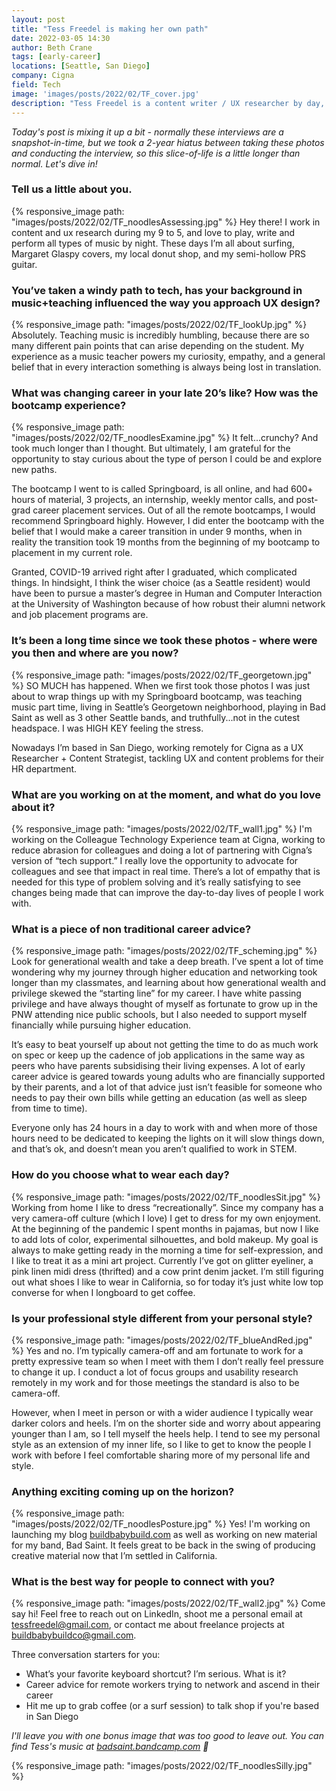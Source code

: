 ```yaml
---
layout: post
title: "Tess Freedel is making her own path"
date: 2022-03-05 14:30
author: Beth Crane
tags: [early-career]
locations: [Seattle, San Diego]
company: Cigna
field: Tech
image: 'images/posts/2022/02/TF_cover.jpg'
description: "Tess Freedel is a content writer / UX researcher by day, and a musician by night. She's got thoughts on bootcamps, teaching, and generational wealth, and she'd love to go surfing with you."
---
```


*Today's post is mixing it up a bit - normally these interviews are a snapshot-in-time, but we took a 2-year hiatus between taking these photos and conducting the interview, so this slice-of-life is a little longer than normal. Let's dive in!*

### Tell us a little about you.

{% responsive_image path: "images/posts/2022/02/TF_noodlesAssessing.jpg" %}
Hey there! I work in content and ux research during my 9 to 5, and love to play, write and perform all types of music by night. These days I’m all about surfing, Margaret Glaspy covers, my local donut shop, and my semi-hollow PRS guitar. 

### You’ve taken a windy path to tech, has your background in music+teaching influenced the way you approach UX design?

{% responsive_image path: "images/posts/2022/02/TF_lookUp.jpg" %}
Absolutely. Teaching music is incredibly humbling, because there are so many different pain points that can arise depending on the student. My experience as a music teacher powers my curiosity, empathy, and a general belief that in every interaction something is always being lost in translation.

### What was changing career in your late 20’s like? How was the bootcamp experience?

{% responsive_image path: "images/posts/2022/02/TF_noodlesExamine.jpg" %}
It felt...crunchy? And took much longer than I thought. But ultimately, I am grateful for the opportunity to stay curious about the type of person I could be and explore new paths.

The bootcamp I went to is called Springboard, is all online, and had 600+ hours of material, 3 projects, an internship, weekly mentor calls, and post-grad career placement services. Out of all the remote bootcamps, I would recommend Springboard highly. However, I did enter the bootcamp with the belief that I would make a career transition in under 9 months, when in reality the transition took 19 months from the beginning of my bootcamp to placement in my current role.

Granted, COVID-19 arrived right after I graduated, which complicated things. In hindsight, I think the wiser choice (as a Seattle resident) would have been to pursue a master’s degree in Human and Computer Interaction at the University of Washington because of how robust their alumni network and job placement programs are.

### It’s been a long time since we took these photos - where were you then and where are you now?

{% responsive_image path: "images/posts/2022/02/TF_georgetown.jpg" %}
SO MUCH has happened. When we first took those photos I was just about to wrap things up with my Springboard bootcamp, was teaching music part time, living in Seattle’s Georgetown neighborhood, playing in Bad Saint as well as 3 other Seattle bands, and truthfully...not in the cutest headspace. I was HIGH KEY feeling the stress.

Nowadays I’m based in San Diego, working remotely for Cigna as a UX Researcher + Content Strategist, tackling UX and content problems for their HR department.

### What are you working on at the moment, and what do you love about it?

{% responsive_image path: "images/posts/2022/02/TF_wall1.jpg" %}
I'm working on the Colleague Technology Experience team at Cigna, working to reduce abrasion for colleagues and doing a lot of partnering with Cigna’s version of “tech support.” I really love the opportunity to advocate for colleagues and see that impact in real time. There’s a lot of empathy that is needed for this type of problem solving and it’s really satisfying to see changes being made that can improve the day-to-day lives of people I work with.

### What is a piece of non traditional career advice?

{% responsive_image path: "images/posts/2022/02/TF_scheming.jpg" %}
Look for generational wealth and take a deep breath. I’ve spent a lot of time wondering why my journey through higher education and networking took longer than my classmates, and learning about how generational wealth and privilege skewed the “starting line” for my career.  I have white passing privilege and have always thought of myself as fortunate to grow up in the PNW attending nice public schools, but I also needed to support myself financially while pursuing higher education.

It’s easy to beat yourself up about not getting the time to do as much work on spec or keep up the cadence of job applications in the same way as peers who have parents subsidising their living expenses. A lot of early career advice is geared towards young adults who are financially supported by their parents, and a lot of that advice just isn’t feasible for someone who needs to pay their own bills while getting an education (as well as sleep from time to time).

Everyone only has 24 hours in a day to work with and when more of those hours need to be dedicated to keeping the lights on it will slow things down, and that’s ok, and doesn’t mean you aren’t qualified to work in STEM.

### How do you choose what to wear each day?

{% responsive_image path: "images/posts/2022/02/TF_noodlesSit.jpg" %}
Working from home I like to dress “recreationally”. Since my company has a very camera-off culture (which I love) I get to dress for my own enjoyment. At the beginning of the pandemic I spent months in pajamas, but now I like to add lots of color, experimental silhouettes, and bold makeup. My goal is always to make getting ready in the morning a time for self-expression, and I like to treat it as a mini art project. Currently I’ve got on glitter eyeliner, a pink linen midi dress (thrifted) and a cow print denim jacket. I’m still figuring out what shoes I like to wear in California, so for today it’s just white low top converse for when I longboard to get coffee. 

### Is your professional style different from your personal style?
{% responsive_image path: "images/posts/2022/02/TF_blueAndRed.jpg" %}
Yes and no. I’m typically camera-off and am fortunate to work for a pretty expressive team so when I meet with them I don’t really feel pressure to change it up. I conduct a lot of focus groups and usability research remotely  in my work and for those meetings the standard is also to be camera-off.

However, when I meet in person or with a wider audience I typically wear darker colors and heels. I’m on the shorter side and worry about appearing younger than I am, so I tell myself the heels help. I tend to see my personal style as an extension of my inner life, so I like to get to know the people I work with before I feel comfortable sharing more of my personal life and style.

### Anything exciting coming up on the horizon?
{% responsive_image path: "images/posts/2022/02/TF_noodlesPosture.jpg" %}
Yes! I'm working on launching my blog [buildbabybuild.com](https://buildbabybuild.com) as well as working on new material for my band, Bad Saint. It feels great to be back in the swing of producing creative material now that I’m settled in California.

### What is the best way for people to connect with you?

{% responsive_image path: "images/posts/2022/02/TF_wall2.jpg" %}
Come say hi! Feel free to reach out on LinkedIn, shoot me a personal email at tessfreedel@gmail.com, or contact me about freelance projects at buildbabybuildco@gmail.com.

Three conversation starters for you:
- What’s your favorite keyboard shortcut? I’m serious. What is it?
- Career advice for remote workers trying to network and ascend in their career
- Hit me up to grab coffee (or a surf session) to talk shop if you're based in San Diego 

*I'll leave you with one bonus image that was too good to leave out. You can find Tess's music at <a href="https://badsaint.bandcamp.com">badsaint.bandcamp.com</a> 🤘*

{% responsive_image path: "images/posts/2022/02/TF_noodlesSilly.jpg" %}